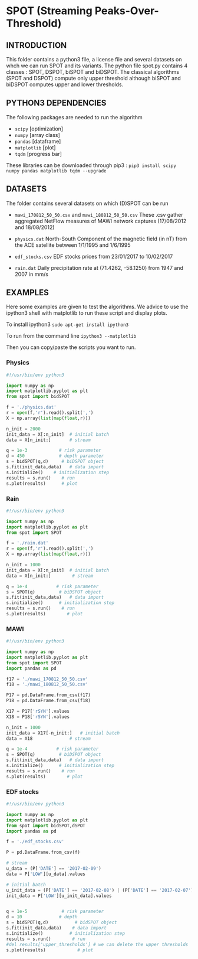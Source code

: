 # SPOT (Streaming Peaks-Over-Threshold)

## INTRODUCTION
This folder contains a python3 file, a license file and several datasets on whch we can run SPOT and its variants.
The python file spot.py contains 4 classes : SPOT, DSPOT, biSPOT and biDSPOT.
The classical algorithms (SPOT and DSPOT) compute only upper threshold although
biSPOT and biDSPOT computes upper and lower thresholds.



## PYTHON3 DEPENDENCIES
The following packages are needed to run the algorithm

* `scipy`		[optimization]
* `numpy`		[array class]
* `pandas` 		[dataframe]
* `matplotlib` 	[plot]
* `tqdm`	[progress bar]

These libraries can be downloaded through pip3 :
`pip3 install scipy numpy pandas matplotlib tqdm --upgrade`




## DATASETS
The folder contains several datasets on which (D)SPOT can be run

* `mawi_170812_50_50.csv` and `mawi_180812_50_50.csv`
	These .csv gather aggregated NetFlow measures of MAWI network captures
	(17/08/2012 and 18/08/2012)

* `physics.dat`
	North-South Component of the magnetic field (in nT) from the ACE satellite
	between 1/1/1995 and 1/6/1995

* `edf_stocks.csv`
	EDF stocks prices from 23/01/2017 to 10/02/2017

* `rain.dat`
	Daily precipitation rate at (71.4262, -58.1250) from 1947 and 2007 in mm/s


## EXAMPLES
Here some examples are given to test the algorithms. We advice to use the ipython3 shell with matplotlib to run these script and display plots.

To install ipython3
	`sudo apt-get install ipython3`

To run from the command line
	`ipython3 --matplotlib`

Then you can copy/paste the scripts you want to run.



### Physics
```python
#!/usr/bin/env python3

import numpy as np
import matplotlib.pyplot as plt
from spot import bidSPOT

f = './physics.dat'
r = open(f,'r').read().split(',')
X = np.array(list(map(float,r)))

n_init = 2000
init_data = X[:n_init] 	# initial batch
data = X[n_init:]  		# stream

q = 1e-3 			# risk parameter
d = 450  			# depth parameter
s = bidSPOT(q,d)     # biDSPOT object
s.fit(init_data,data) 	# data import
s.initialize() 	  # initialization step
results = s.run()    # run
s.plot(results) 	 # plot
```



### Rain
```python
#!/usr/bin/env python3

import numpy as np
import matplotlib.pyplot as plt
from spot import SPOT

f = './rain.dat'
r = open(f,'r').read().split(',')
X = np.array(list(map(float,r)))

n_init = 1000
init_data = X[:n_init] 	# initial batch
data = X[n_init:] 		 # stream

q = 1e-4 		   # risk parameter
s = SPOT(q) 		# biDSPOT object
s.fit(init_data,data) 	# data import
s.initialize() 		# initialization step
results = s.run() 	 # run
s.plot(results) 	   # plot
```



### MAWI
```python
#!/usr/bin/env python3

import numpy as np
import matplotlib.pyplot as plt
from spot import SPOT
import pandas as pd

f17 = './mawi_170812_50_50.csv'
f18 = './mawi_180812_50_50.csv'

P17 = pd.DataFrame.from_csv(f17)
P18 = pd.DataFrame.from_csv(f18)

X17 = P17['rSYN'].values
X18 = P18['rSYN'].values

n_init = 1000
init_data = X17[-n_init:] 	# initial batch
data = X18 	   			# stream

q = 1e-4 		   # risk parameter
s = SPOT(q) 		# biDSPOT object
s.fit(init_data,data) 	# data import
s.initialize() 		# initialization step
results = s.run() 	 # run
s.plot(results) 	   # plot
```


### EDF stocks
```python
#!/usr/bin/env python3

import numpy as np
import matplotlib.pyplot as plt
from spot import bidSPOT,dSPOT
import pandas as pd

f = './edf_stocks.csv'

P = pd.DataFrame.from_csv(f)

# stream
u_data = (P['DATE'] == '2017-02-09')
data = P['LOW'][u_data].values

# initial batch
u_init_data = (P['DATE'] == '2017-02-08') | (P['DATE'] == '2017-02-07') | (P['DATE'] == '2017-02-06')
init_data = P['LOW'][u_init_data].values


q = 1e-5 			 # risk parameter
d = 10				# depth
s = bidSPOT(q,d) 		  # bidSPOT object
s.fit(init_data,data) 	 # data import
s.initialize() 			# initialization step
results = s.run() 		 # run
#del results['upper_thresholds'] # we can delete the upper thresholds
s.plot(results) 		   # plot
```

